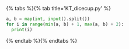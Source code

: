 {% tabs %}{% tab title='KT_dicecup.py' %}

```py
a, b = map(int, input().split())
for i in range(min(a, b) + 1, max(a, b) + 2):
  print(i)
```

{% endtab %}{% endtabs %}

